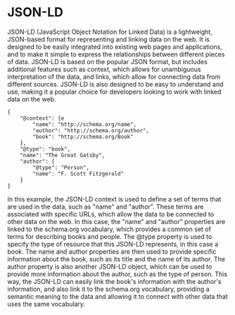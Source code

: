 # JSON-LD
JSON-LD (JavaScript Object Notation for Linked Data) is a lightweight, JSON-based format for representing and linking data on the web. 
It is designed to be easily integrated into existing web pages and applications, and to make it simple to express the relationships between different pieces of data. 
JSON-LD is based on the popular JSON format, but includes additional features such as context, which allows for unambiguous interpretation of the data, and links, which allow for connecting data from different sources. 
JSON-LD is also designed to be easy to understand and use, making it a popular choice for developers looking to work with linked data on the web.

```
{
    "@context": {e
        "name": "http://schema.org/name",
        "author": "http://schema.org/author",
        "book": "http://schema.org/Book"
    },
    "@type": "book",
    "name": "The Great Gatsby",
    "author": {
        "@type": "Person",
        "name": "F. Scott Fitzgerald"
    }
}
```

In this example, the JSON-LD context is used to define a set of terms that are used in the data, such as "name" and "author". These terms are associated with specific URLs, which allow the data to be connected to other data on the web. In this case, the "name" and "author" properties are linked to the schema.org vocabulary, which provides a common set of terms for describing books and people.
The @type property is used to specify the type of resource that this JSON-LD represents, in this case a book. The name and author properties are then used to provide specific information about the book, such as its title and the name of its author. The author property is also another JSON-LD object, which can be used to provide more information about the author, such as the type of person.
This way, the JSON-LD can easily link the book's information with the author's information, and also link it to the schema.org vocabulary, providing a semantic meaning to the data and allowing it to connect with other data that uses the same vocabulary.
